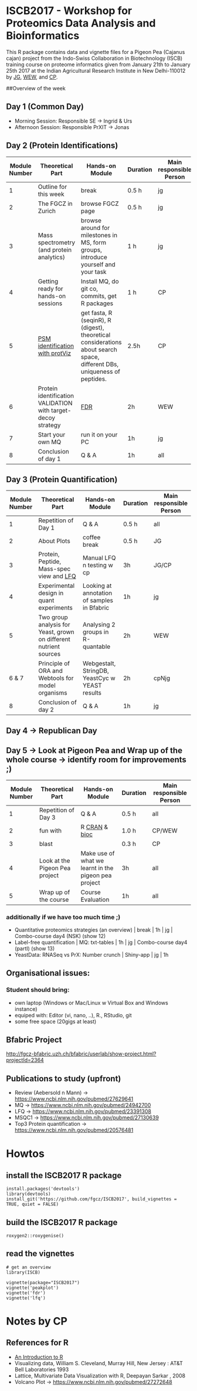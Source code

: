 # ISCB2017 - Workshop for Proteomics Data Analysis and Bioinformatics

This R package contains data and vignette files for 
a Pigeon Pea (Cajanus cajan) project from the Indo-Swiss Collaboration in Biotechnology (ISCB) 
training course on proteome informatics given 
from January 21th to January 25th  2017 at the
Indian Agricultural Research Institute in New Delhi-110012 by 
[JG](http://www.fgcz.ch/the-center/people/grossmann.html), 
[WEW](http://www.fgcz.ch/the-center/people/wolski.html), and 
[CP](http://www.fgcz.ch/the-center/people/panse.html).

##Overview of the week

## Day 1 (Common Day)

- Morning Session: Responsible SE -> Ingrid & Urs
- Afternoon Session: Responsible PrXIT -> Jonas




## Day 2 (Protein Identifications)

Module Number | Theoretical Part | Hands-on Module | Duration | Main responsible Person
------------ |------------ | ------------- | ------------- | ------------- 
1 | Outline for this week | break | 0.5 h | jg 
2 | The FGCZ in Zurich | browse FGCZ page | 0.5 h | jg
3 | Mass spectrometry (and protein analytics) | browse around for milestones in MS, form groups, introduce yourself and your task | 1 h | jg 
4 | Getting ready for hands-on sessions | Install MQ, do git co, commits, get R packages | 1 h | CP
5 | [PSM identification with protViz](vignettes/peakplot.Rmd) | get fasta, R (seqinR), R (digest), theoretical considerations about search space, different DBs, uniqueness of peptides.  | 2.5h | CP 
6 | Protein identification VALIDATION with target-decoy strategy | [FDR](vignettes/fdr.Rmd)  | 2h | WEW 
7 | Start your own MQ | run it on your PC | 1h | jg
8 | Conclusion of day 1 | Q & A | 1h | all



## Day 3 (Protein Quantification)

Module Number | Theoretical Part | Hands-on Module | Duration | Main responsible Person
------------ |------------ | ------------- | ------------- | ------------- 
1 | Repetition of Day 1 | Q & A | 0.5 h | all
2 | About Plots | coffee break | 0.5 h | JG
3 | Protein, Peptide, Mass-spec view and [LFQ](vignettes/lfq.Rmd)  | Manual LFQ n testing w cp | 3h | JG/CP
4 | Experimental design in quant experiments | Looking at annotation of samples in Bfabric | 1h | jg
5 | Two group analysis for Yeast, grown on different nutrient sources | Analysing 2 groups in R-quantable | 2h | WEW
6 & 7 | Principle of ORA and Webtools for model organisms |  Webgestalt, StringDB, YeastCyc w YEAST results | 2h | cpNjg 
8 | Conclusion of day 2 | Q & A | 1h | jg 

## Day 4 -> Republican Day

## Day 5 -> Look at Pigeon Pea and Wrap up of the whole course -> identify room for improvements ;)

Module Number | Theoretical Part | Hands-on Module | Duration | Main responsible Person
------------ |------------ | ------------- | ------------- | ------------- 
1 | Repetition of Day 3 | Q & A | 0.5 h | all
2 | fun with | R [CRAN](https://cran.r-project.org/) & [bioc](http://bioconductor.org/) | 1.0 h | CP/WEW
3 | blast |  | 0.3 h | CP
4 | Look at the Pigeon Pea project | Make use of what we learnt in the pigeon pea project | 3h | all
5 | Wrap up of the course | Course Evaluation | 1h | all
 


### additionally if we have too much time ;)
- Quantitative proteomics strategies (an overview) | break | 1h | jg | Combo-course day4 (NSK) (show 12)
- Label-free quantification | MQ: txt-tables | 1h | jg | Combo-course day4 (partI) (show 13) 
- YeastData: RNASeq vs PrX: Number crunch | Shiny-app | jg | 1h



## Organisational issues:

### Student should bring:
- own laptop (Windows or Mac/Linux w Virtual Box and Windows instance)
- equiped with: Editor (vi, nano, ..), R., RStudio, git
- some free space (20gigs at least)

## Bfabric Project
http://fgcz-bfabric.uzh.ch/bfabric/userlab/show-project.html?projectId=2364


## Publications to study (upfront)
- Review (Aebersold n Mann) -> https://www.ncbi.nlm.nih.gov/pubmed/27629641
- MQ -> https://www.ncbi.nlm.nih.gov/pubmed/24942700
- LFQ -> https://www.ncbi.nlm.nih.gov/pubmed/23391308
- MSQC1 -> https://www.ncbi.nlm.nih.gov/pubmed/27130639
- Top3 Protein quantification -> https://www.ncbi.nlm.nih.gov/pubmed/20576481

# Howtos

## install the ISCB2017 R package

```{r}
install.packages('devtools')
library(devtools)
install_git('https://github.com/fgcz/ISCB2017', build_vignettes = TRUE, quiet = FALSE)
```

## build the ISCB2017 R package

```{r}
roxygen2::roxygenise()
```


## read the vignettes

```{r}
# get an overview 
library(ISCB)

vignette(package="ISCB2017")
vignette('peakplot')
vignette('fdr')
vignette('lfq')
```
# Notes by CP

## References for R

- [An Introduction to R](https://cran.r-project.org/doc/manuals/r-release/R-intro.pdf)
- Visualizing data, William S. Cleveland, Murray Hill, New Jersey : AT&T Bell Laboratories 1993
- Lattice, Multivariate Data Visualization with R, Deepayan Sarkar , 2008
- Volcano Plot -> https://www.ncbi.nlm.nih.gov/pubmed/27272648



